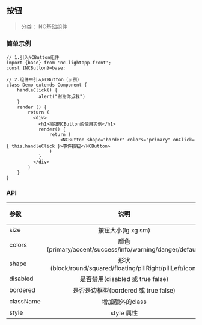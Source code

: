 ## 按钮

> 分类： NC基础组件


### 简单示例

```
// 1.引入NCButton组件
import {base} from 'nc-lightapp-front';
const {NCButton}=base;

// 2.组件中引入NCButton（示例）
class Demo extends Component {
    handleClick() {
            alert("谢谢你点我")
    }
    render () {
        return (
          <div>
            <h1>按钮NCButton的使用实例</h1>
            render() {
                return (
                    <NCButton shape="border" colors="primary" onClick={ this.handleClick }>事件按钮</NCButton>
                )
            }
          </div>
        )
    }
}

```

### API

|参数|说明|类型|默认值|
|:--|:---:|:--:|---:|
|size|按钮大小(lg xg sm)|string|-
|colors|颜色(primary/accent/success/info/warning/danger/default)|string|''
|shape|形状(block/round/squared/floating/pillRight/pillLeft/icon)|string	|''
|disabled|是否禁用(disabled 或 true false)|boolean|false
|bordered|是否是边框型(bordered 或 true false)	|boolean|false
|className|增加额外的class|string|''
|style|style 属性|object|''


